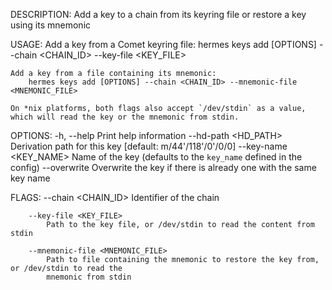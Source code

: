 DESCRIPTION:
Add a key to a chain from its keyring file or restore a key using its mnemonic

USAGE:
    Add a key from a Comet keyring file:
        hermes keys add [OPTIONS] --chain <CHAIN_ID> --key-file <KEY_FILE>
    
    Add a key from a file containing its mnemonic:
        hermes keys add [OPTIONS] --chain <CHAIN_ID> --mnemonic-file <MNEMONIC_FILE>
    
    On *nix platforms, both flags also accept `/dev/stdin` as a value, which will read the key or the mnemonic from stdin.

OPTIONS:
    -h, --help                   Print help information
        --hd-path <HD_PATH>      Derivation path for this key [default: m/44'/118'/0'/0/0]
        --key-name <KEY_NAME>    Name of the key (defaults to the `key_name` defined in the config)
        --overwrite              Overwrite the key if there is already one with the same key name

FLAGS:
        --chain <CHAIN_ID>
            Identifier of the chain

        --key-file <KEY_FILE>
            Path to the key file, or /dev/stdin to read the content from stdin

        --mnemonic-file <MNEMONIC_FILE>
            Path to file containing the mnemonic to restore the key from, or /dev/stdin to read the
            mnemonic from stdin
